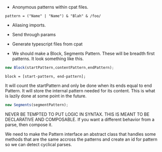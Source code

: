 * Anonymous patterns within cpat files.
```
pattern = ("Name" | "Name") & "Blah" & /foo/
```
* Aliasing imports.
* Send through params 

* Generate typescript files from cpat

* We should make a Block, Segments Pattern. These will be breadth first patterns. It look something like this.

```ts
new Block(startPattern,contentPattern,endPattern);
```

```
block = [start-pattern, end-pattern];
```

It will count the startPattern and only be done when its ends equal to end Pattern. It will store the internal pattern needed for its content. This is what is lazily done at some point in the future.

```ts
new Segments(segmentPattern);

```



NEVER BE TEMPTED TO PUT LOGIC IN SYNTAX. THIS IS MEANT TO BE DECLARATIVE AND COMPOSABLE. If you want a different behavior from a parse, then compose it.


We need to make the Pattern interface an abstract class that handles some methods that are the same accross the patterns and create an id for pattern so we can detect cyclical parses.